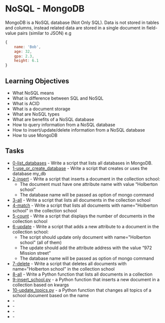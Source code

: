 # NoSQL - MongoDB

MongoDB is a NoSQL database (Not Only SQL). Data is not stored in tables and columns, instead related data are stored in a single document in field-value pairs (similar to JSON) e.g 

```JavaScript
{
    name: 'Bob',
    age: 32,
    gpa: 2.3,
    height: 6.1
}
```

## Learning Objectives

* What NoSQL means
* What is difference between SQL and NoSQL
* What is ACID
* What is a document storage
* What are NoSQL types
* What are benefits of a NoSQL database
* How to query information from a NoSQL database
* How to insert/update/delete information from a NoSQL database
* How to use MongoDB

## Tasks

* [0-list_databases](0-list_databases) - Write a script that lists all databases in MongoDB.
* [1-use_or_create_database](1-use_or_create_database) - Write a script that creates or uses the database my_db
* [2-insert](2-insert) - Write a script that inserts a document in the collection school:
  * The document must have one attribute name with value “Holberton school”
  * The database name will be passed as option of mongo command
* [3-all](3-all) - Write a script that lists all documents in the collection school
* [4-match](4-match) - Write a script that lists all documents with name="Holberton school" in the collection school
* [5-count](5-count) - Write a script that displays the number of documents in the collection school
* [6-update](6-update) - Write a script that adds a new attribute to a document in the collection school:
  * The script should update only document with name="Holberton school" (all of them)
  * The update should add the attribute address with the value “972 Mission street”
  * The database name will be passed as option of mongo command
* [7-delete](7-delete) - Write a script that deletes all documents with name="Holberton school" in the collection school
* [8-all](8-all) - Write a Python function that lists all documents in a collection
* [9-insert_school.py](9-insert_school.py) - a Python function that inserts a new document in a collection based on kwargs
* [10-update_topics.py](10-update_topics.py) - a Python function that changes all topics of a school document based on the name
* []() - 
* []() - 
* []() - 
* []() - 
